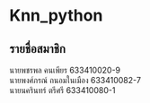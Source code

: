 # Knn_python

## รายชื่อสมาชิก

นายพชรพล คนเพียร 633410020-9
<br/>
นายพงศ์ภรณ์ ถนอมในเมือง 633410082-7
<br/>
นายนครินทร์ ตรีศรี 633410080-1
